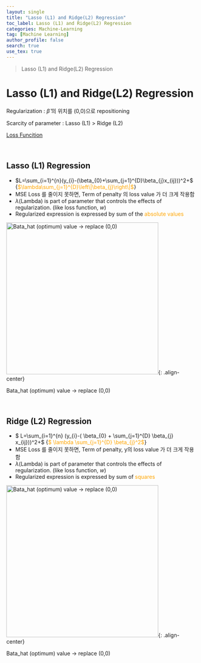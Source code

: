 ```yaml
---
layout: single
title: "Lasso (L1) and Ridge(L2) Regression"
toc_label: Lasso (L1) and Ridge(L2) Regression
categories: Machine-Learning
tag: [Machine Learning]
author_profile: false
search: true
use_tex: true
---
```


> Lasso (L1) and Ridge(L2) Regression

# Lasso (L1) and Ridge(L2) Regression

Regularization : $\hat{\beta}$ 의 위치를 (0,0)으로 repositioning

Scarcity of parameter : Lasso (L1) > Ridge (L2)

[Loss Funcition]({{site.url}}/deep-learning/loss-function)

<br>

## Lasso (L1) Regression

- $L=\sum_{i=1}^{n}(y_{i}-(\beta_{0}+\sum_{j=1}^{D}\beta_{j}x_{ij}))^2+$ {<span style='color:orange'>$\lambda\sum_{j=1}^{D}\left\|\beta_{j}\right\|$</span>}
- MSE Loss 를 줄이지 못하면, Term of penalty 의 loss value 가 더 크게 작용함
- $\lambda$(Lambda) is part of parameter that controls the effects of regularization. (like loss function, $w$)
- Regularized expression is expressed by sum of the <span style='color:orange'>absolute values</span>

<img width="400" alt="Bata_hat (optimum) value → replace (0,0)" src="https://github.com/woo-kyu/woo-kyu.github.io/assets/102133610/1086e0ee-ef37-4a51-9efa-4459619e91ee">{: .align-center}


Bata_hat (optimum) value → replace (0,0)

<br>

## Ridge (L2) Regression

- $ L=\sum_{i=1}^{n} (y_{i}-( \beta_{0} + \sum_{j=1}^{D} \beta_{j} x_{ij}))^2+$ {<span style='color:orange'>$ \lambda \sum_{j=1}^{D} \beta_{j}^2$</span>}
- MSE Loss 를 줄이지 못하면, Term of penalty, y의 loss value 가 더 크게 작용함
- $\lambda$(Lambda) is part of parameter that controls the effects of regularization. (like loss function, $w$)
- Regularized expression is expressed by sum of <span style='color:orange'>squares</span>

<img width="400" alt="Bata_hat (optimum) value → replace (0,0)" src="https://github.com/woo-kyu/woo-kyu.github.io/assets/102133610/6c930dd4-bc26-4e76-a76c-95b2d0a4432a">{: .align-center}


Bata_hat (optimum) value → replace (0,0)

